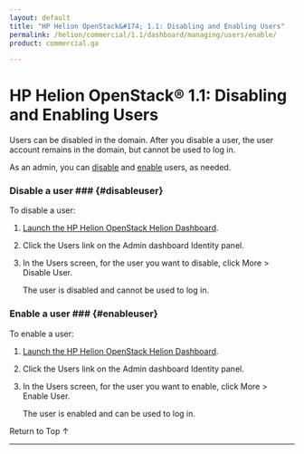 ```yaml
---
layout: default
title: "HP Helion OpenStack&#174; 1.1: Disabling and Enabling Users"
permalink: /helion/commercial/1.1/dashboard/managing/users/enable/
product: commercial.ga

---
```

<!--PUBLISHED-->

<script>

function PageRefresh {
onLoad="window.refresh"
}

PageRefresh();

</script>

<!-- <p style="font-size: small;"> <a href="/helion/commercial/1.1/ga1/install/">&#9664; PREV</a> | <a href="/helion/commercial/1.1/ga1/install-overview/">&#9650; UP</a> | <a href="/helion/commercial/1.1/ga1/">NEXT &#9654;</a></p> -->

# HP Helion OpenStack&#174; 1.1: Disabling and Enabling Users

Users can be disabled in the domain. After you disable a user, the user account remains in the domain, but cannot be used to log in. 

As an admin, you can [disable](#disableuser) and [enable](#enableuser) users, as needed.

### Disable a user ### {#disableuser}

To disable a user:

1. [Launch the HP Helion OpenStack Helion Dashboard](/helion/openstack/1.1/dashboard/login/).

2. Click the Users link on the Admin dashboard Identity panel.

3. In the Users screen, for the user you want to disable, click More &gt; Disable User.

	The user is disabled and cannot be used to log in.

### Enable a user ### {#enableuser}

To enable a user:

1. [Launch the HP Helion OpenStack Helion Dashboard](/helion/openstack/1.1/dashboard/login/).

2. Click the Users link on the Admin dashboard Identity panel.

3. In the Users screen, for the user you want to enable, click More &gt; Enable User.

	The user is enabled and can be used to log in.

<a href="#top" style="padding:14px 0px 14px 0px; text-decoration: none;"> Return to Top &#8593; </a>


----
